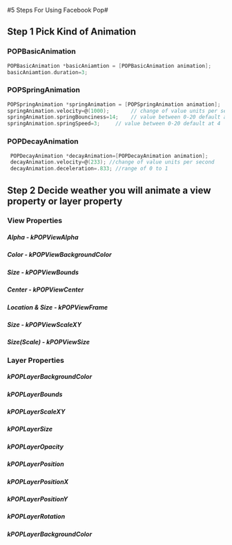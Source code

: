 #5 Steps For Using Facebook Pop#

## Step 1 Pick Kind of Animation

### POPBasicAnimation
 ```objective-c
 POPBasicAnimation *basicAniamtion = [POPBasicAnimation animation];
 basicAniamtion.duration=3;
 ```
 
### POPSpringAnimation
  ```objective-c
  POPSpringAnimation *springAnimation = [POPSpringAnimation animation];
 springAnimation.velocity=@(1000);       // change of value units per second
 springAnimation.springBounciness=14;    // value between 0-20 default at 4
 springAnimation.springSpeed=3;     // value between 0-20 default at 4
  ```
### POPDecayAnimation
```objective-c
 POPDecayAnimation *decayAnimation=[POPDecayAnimation animation];
 decayAnimation.velocity=@(233); //change of value units per second
 decayAnimation.deceleration=.833; //range of 0 to 1
  ```

## Step 2 Decide weather you will animate a view property or layer property

### View Properties


##### Alpha - kPOPViewAlpha
##### Color - kPOPViewBackgroundColor
##### Size - kPOPViewBounds
##### Center - kPOPViewCenter 
##### Location & Size - kPOPViewFrame
##### Size - kPOPViewScaleXY
##### Size(Scale) - kPOPViewSize


### Layer Properties
##### kPOPLayerBackgroundColor 
##### kPOPLayerBounds 
##### kPOPLayerScaleXY 
##### kPOPLayerSize 
##### kPOPLayerOpacity 
##### kPOPLayerPosition 
##### kPOPLayerPositionX 
##### kPOPLayerPositionY 
##### kPOPLayerRotation 
##### kPOPLayerBackgroundColor
